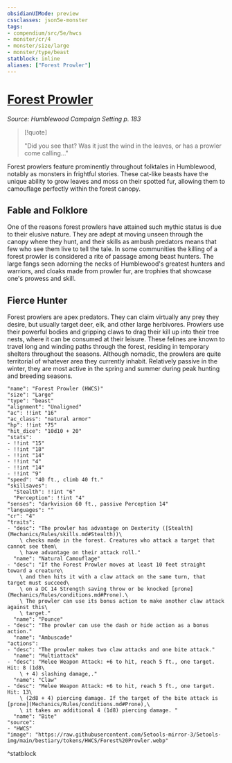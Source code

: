 ```yaml
---
obsidianUIMode: preview
cssclasses: json5e-monster
tags:
- compendium/src/5e/hwcs
- monster/cr/4
- monster/size/large
- monster/type/beast
statblock: inline
aliases: ["Forest Prowler"]
---
```

# [Forest Prowler](Mechanics\bestiary\beast/forest-prowler-hwcs.md)
*Source: Humblewood Campaign Setting p. 183*  

> [!quote]  
> 
> "Did you see that? Was it just the wind in the leaves, or has a prowler come calling..."

Forest prowlers feature prominently throughout folktales in Humblewood, notably as monsters in frightful stories. These cat-like beasts have the unique ability to grow leaves and moss on their spotted fur, allowing them to camouflage perfectly within the forest canopy.

## Fable and Folklore

One of the reasons forest prowlers have attained such mythic status is due to their elusive nature. They are adept at moving unseen through the canopy where they hunt, and their skills as ambush predators means that few who see them live to tell the tale. In some communities the killing of a forest prowler is considered a rite of passage among beast hunters. The large fangs seen adorning the necks of Humblewood's greatest hunters and warriors, and cloaks made from prowler fur, are trophies that showcase one's prowess and skill.

## Fierce Hunter

Forest prowlers are apex predators. They can claim virtually any prey they desire, but usually target deer, elk, and other large herbivores. Prowlers use their powerful bodies and gripping claws to drag their kill up into their tree nests, where it can be consumed at their leisure. These felines are known to travel long and winding paths through the forest, residing in temporary shelters throughout the seasons. Although nomadic, the prowlers are quite territorial of whatever area they currently inhabit. Relatively passive in the winter, they are most active in the spring and summer during peak hunting and breeding seasons.

```statblock
"name": "Forest Prowler (HWCS)"
"size": "Large"
"type": "beast"
"alignment": "Unaligned"
"ac": !!int "16"
"ac_class": "natural armor"
"hp": !!int "75"
"hit_dice": "10d10 + 20"
"stats":
- !!int "15"
- !!int "18"
- !!int "14"
- !!int "4"
- !!int "14"
- !!int "9"
"speed": "40 ft., climb 40 ft."
"skillsaves":
  "Stealth": !!int "6"
  "Perception": !!int "4"
"senses": "darkvision 60 ft., passive Perception 14"
"languages": ""
"cr": "4"
"traits":
- "desc": "The prowler has advantage on Dexterity ([Stealth](Mechanics/Rules/skills.md#Stealth))\
    \ checks made in the forest. Creatures who attack a target that cannot see them\
    \ have advantage on their attack roll."
  "name": "Natural Camouflage"
- "desc": "If the Forest Prowler moves at least 10 feet straight toward a creature\
    \ and then hits it with a claw attack on the same turn, that target must succeed\
    \ on a DC 14 Strength saving throw or be knocked [prone](Mechanics/Rules/conditions.md#Prone).\
    \ The prowler can use its bonus action to make another claw attack against this\
    \ target."
  "name": "Pounce"
- "desc": "The prowler can use the dash or hide action as a bonus action."
  "name": "Ambuscade"
"actions":
- "desc": "The prowler makes two claw attacks and one bite attack."
  "name": "Multiattack"
- "desc": "Melee Weapon Attack: +6 to hit, reach 5 ft., one target. Hit: 8 (1d8\
    \ + 4) slashing damage,."
  "name": "Claw"
- "desc": "Melee Weapon Attack: +6 to hit, reach 5 ft., one target. Hit: 13\
    \ (2d8 + 4) piercing damage. If the target of the bite attack is [prone](Mechanics/Rules/conditions.md#Prone),\
    \ it takes an additional 4 (1d8) piercing damage. "
  "name": "Bite"
"source":
- "HWCS"
"image": "https://raw.githubusercontent.com/5etools-mirror-3/5etools-img/main/bestiary/tokens/HWCS/Forest%20Prowler.webp"
```
^statblock